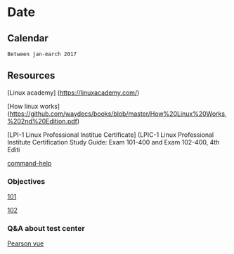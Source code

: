 # Date

## Calendar

    Between jan-march 2017

## Resources

  [Linux academy] (https://linuxacademy.com/)

  [How linux works] (https://github.com/waydecs/books/blob/master/How%20Linux%20Works,%202nd%20Edition.pdf)
   
  [LPI-1 Linux Professional Institue Certificate] (LPIC-1 Linux Professional Institute Certification Study Guide: Exam 101-400 and Exam 102-400, 4th Editi
  
  [command-help](https://www.lifewire.com/uses-of-command-time-2201083)

### Objectives
  
   [101](https://www.lpi.org/our-certifications/exam-101-objectives)

   [102](http://www.lpi.org/our-certifications/exam-102-objectives)

### Q&A about test center
    
   [Pearson vue](http://pearsonvue.com/lpi/)
